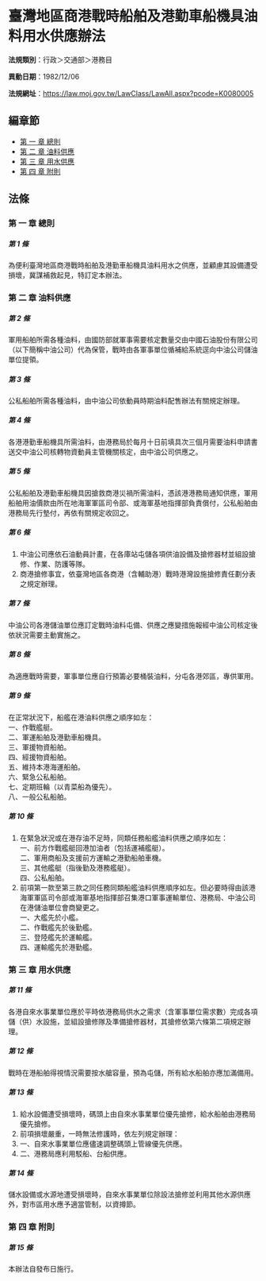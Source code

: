 # 臺灣地區商港戰時船舶及港勤車船機具油料用水供應辦法

**法規類別**：行政＞交通部＞港務目

**異動日期**：1982/12/06  

**法規網址**：https://law.moj.gov.tw/LawClass/LawAll.aspx?pcode=K0080005




## 編章節
* [第 一 章 總則](#第-一-章-總則)
* [第 二 章 油料供應](#第-二-章-油料供應)
* [第 三 章 用水供應](#第-三-章-用水供應)
* [第 四 章 附則](#第-四-章-附則)
## 法條
### 第 一 章 總則

##### 第 1 條
為便利臺灣地區商港戰時船舶及港勤車船機具油料用水之供應，並顧慮其設備遭受損壞，冀謀補救起見，特訂定本辦法。

### 第 二 章 油料供應

##### 第 2 條
軍用船舶所需各種油料，由國防部就軍事需要核定數量交由中國石油股份有限公司（以下簡稱中油公司）代為保管，戰時由各軍事單位循補給系統逕向中油公司儲油單位提領。

##### 第 3 條
公私船舶所需各種油料，由中油公司依動員時期油料配售辦法有關規定辦理。

##### 第 4 條
各港港勤車船機具所需油料，由港務局於每月十日前填具次三個月需要油料申請書送交中油公司核轉物資動員主管機關核定，由中油公司供應之。

##### 第 5 條
公私船舶及港勤車船機具因搶救商港災禍所需油料，憑該港港務局通知供應，軍用船舶用油價款由所在地海軍軍區司令部、或海軍基地指揮部負責償付，公私船舶由港務局先行墊付，再依有關規定收回之。

##### 第 6 條
1. 中油公司應依石油動員計畫，在各庫站屯儲各項供油設備及搶修器材並組設搶修、作業、防護等隊。
1. 商港搶修事宜，依臺灣地區各商港（含輔助港）戰時港灣設施搶修責任劃分表之規定辦理。

##### 第 7 條
中油公司各港儲油單位應訂定戰時油料屯備、供應之應變措施報經中油公司核定後依狀況需要主動實施之。

##### 第 8 條
為適應戰時需要，軍事單位應自行預籌必要桶裝油料，分屯各港郊區，專供軍用。

##### 第 9 條
在正常狀況下，船艦在港油料供應之順序如左：  
一、作戰艦艇。  
二、軍運船舶及港勤車船機具。  
三、軍援物資船舶。  
四、經援物資船舶。  
五、維持本港海運船舶。  
六、緊急公私船舶。  
七、定期班輪（以青菜船為優先）。  
八、一般公私船舶。  

##### 第 10 條
1. 在緊急狀況或在港存油不足時，同類任務船艦油料供應之順序如左：  
一、前方作戰艦艇回港加油者（包括運補艦艇）。  
二、軍用商船及支援前方運輸之港勤船舶車機。  
三、其他艦艇（指後勤及港務艦艇）。  
四、公私船舶。
1. 前項第一款至第三款之同任務同類船艦油料供應順序如左。但必要時得由該港海軍軍區司令部或海軍基地指揮部召集港口軍事運輸單位、港務局、中油公司在港儲油單位會商變更之。  
一、大艦先於小艦。  
二、作戰艦先於後勤艦。  
三、登陸艦先於運輸艦。  
四、運輸艦先於港勤艦。

### 第 三 章 用水供應

##### 第 11 條
各港自來水事業單位應於平時依港務局供水之需求（含軍事單位需求數）完成各項儲（供）水設施，並組設搶修隊及準備搶修器材，其搶修依第六條第二項規定辦理。

##### 第 12 條
戰時在港船舶得視情況需要按水艙容量，預為屯儲，所有給水船舶亦應加滿備用。

##### 第 13 條
1. 給水設備遭受損壞時，碼頭上由自來水事業單位優先搶修，給水船舶由港務局優先搶修。
1. 前項損壞嚴重，一時無法修護時，依左列規定辦理：
1. 一、自來水事業單位應儘速調整碼頭上管線優先供應。
1. 二、港務局應利用駁船、台船供應。

##### 第 14 條
儲水設備或水源地遭受損壞時，自來水事業單位除設法搶修並利用其他水源供應外，對市區用水應予適當管制，以資撙節。

### 第 四 章 附則

##### 第 15 條
本辦法自發布日施行。


